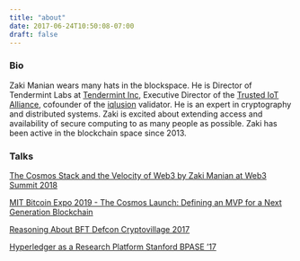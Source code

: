 ```yaml
---
title: "about"
date: 2017-06-24T10:50:08-07:00
draft: false
---
```


### Bio

Zaki Manian wears many hats in the blockspace. He is Director of Tendermint Labs at [Tendermint Inc](https://tendermint.com), Executive Director of the [Trusted IoT Alliance](https://trusted-iot.org), cofounder of the [iqlusion](https://iqlusion.io) validator. He is an expert in cryptography and distributed systems. Zaki is excited about extending access and availability of secure computing to as many people as possible. Zaki has been active in the blockchain space since 2013. 

### Talks

[The Cosmos Stack and the Velocity of Web3 by Zaki Manian at Web3 Summit 2018](https://www.youtube.com/watch?v=BO8ZSAfh0Jo)

[MIT Bitcoin Expo 2019 - The Cosmos Launch: Defining an MVP for a Next Generation Blockchain](https://www.youtube.com/watch?v=xqopwqXyURw)

[Reasoning About BFT Defcon Cryptovillage 2017](https://zmanian.github.io/ReasoningAboutBFT/)


[Hyperledger as a Research Platform Stanford BPASE ’17](https://www.youtube.com/watch?v=X65hV4mkulM&feature=youtu.be)